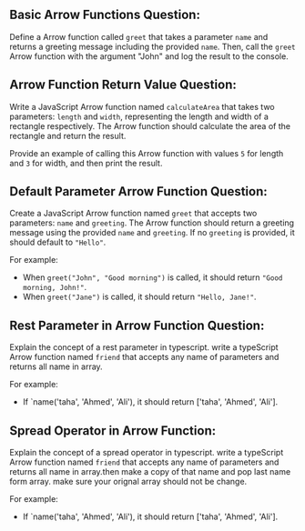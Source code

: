 ## Basic Arrow Functions Question:

Define a Arrow function called `greet` that takes a parameter `name` and returns a greeting message including the provided `name`. Then, call the `greet` Arrow function with the argument "John" and log the result to the console.


## Arrow Function Return Value Question:

Write a JavaScript Arrow function named `calculateArea` that takes two parameters: `length` and `width`, representing the length and width of a rectangle respectively. The Arrow function should calculate the area of the rectangle and return the result. 

Provide an example of calling this Arrow function with values `5` for length and `3` for width, and then print the result.


## Default Parameter Arrow Function Question:

Create a JavaScript Arrow function named `greet` that accepts two parameters: `name` and `greeting`. The Arrow function should return a greeting message using the provided `name` and `greeting`. If no `greeting` is provided, it should default to `"Hello"`. 

For example:
- When `greet("John", "Good morning")` is called, it should return `"Good morning, John!"`.
- When `greet("Jane")` is called, it should return `"Hello, Jane!"`.


## Rest Parameter in Arrow Function Question:

Explain the concept of a rest parameter in typescript. write a typeScript Arrow function named `friend` that accepts any name of parameters and returns all name in array.

For example:
- If `name('taha', 'Ahmed', 'Ali'), it should return ['taha', 'Ahmed', 'Ali'].


## Spread Operator in Arrow Function:

Explain the concept of a spread operator in typescript. write a typeScript Arrow function named `friend` that accepts any name of parameters and returns all name in array.then make a copy of that name and pop last name form array. make sure your orignal array should not be change.

For example:
- If `name('taha', 'Ahmed', 'Ali'), it should return ['taha', 'Ahmed', 'Ali'].


